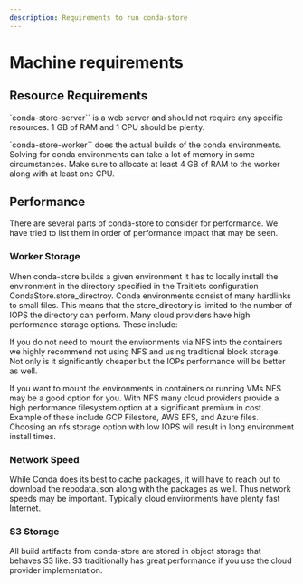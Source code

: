 ```yaml
---
description: Requirements to run conda-store
---
```


# Machine requirements

## Resource Requirements

`conda-store-server`` is a web server and should not require any specific resources.
1 GB of RAM and 1 CPU should be plenty.

`conda-store-worker`` does the actual builds of the conda environments.
Solving for conda environments can take a lot of memory in some circumstances.
Make sure to allocate at least 4 GB of RAM to the worker along with at least one CPU.

## Performance

There are several parts of conda-store to consider for performance. We have tried to list them in order of performance impact that may be seen.

### Worker Storage

When conda-store builds a given environment it has to locally install the environment in the directory specified in the Traitlets configuration CondaStore.store_directroy. Conda environments consist of many hardlinks to small files. This means that the store_directory is limited to the number of IOPS the directory can perform. Many cloud providers have high performance storage options. These include:

If you do not need to mount the environments via NFS into the containers we highly recommend not using NFS and using traditional block storage. Not only is it significantly cheaper but the IOPs performance will be better as well.

If you want to mount the environments in containers or running VMs NFS may be a good option for you. With NFS many cloud providers provide a high performance filesystem option at a significant premium in cost. Example of these include GCP Filestore, AWS EFS, and Azure files. Choosing an nfs storage option with low IOPS will result in long environment install times.

### Network Speed

While Conda does its best to cache packages, it will have to reach out to download the repodata.json along with the packages as well. Thus network speeds may be important. Typically cloud environments have plenty fast Internet.

### S3 Storage

All build artifacts from conda-store are stored in object storage that behaves S3 like. S3 traditionally has great performance if you use the cloud provider implementation.
